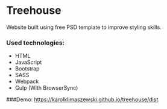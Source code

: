 # Treehouse

Website built using free PSD template to improve styling skills.


### Used technologies:
- HTML
- JavaScript
- Bootstrap
- SASS
- Webpack
- Gulp (With BrowserSync)

###Demo: https://karolklimaszewski.github.io/treehouse/dist